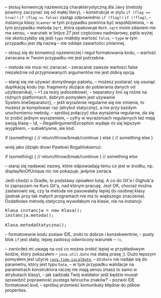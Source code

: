 – stosuj konwencję nazewniczą charakterystyczną dla Javy (metody powinny zaczynać się od małej litery),
– konstrukcje w stylu `if (flag == true)` i `if (flag == false)` zastąp odpowiednio `if (flag)` i `if (!flag)`,
– instancja klasy `Scanner` w tym przypadku powinna być współdzielona,
– w tym przypadku metoda `Sqrt`, która opakowuje `Math.sqrt` moim zdaniem nie ma sensu,
– warunek w linijce 27 jest częściowo nadmiarowy, pętla wyżej nie skończyłaby się jeśli `type` miałoby wartość `false`,
– `type` w tym przypadku jest złą nazwą – nie oddaje zawartości zmiennej.

– stosuj się do konwencji nazewniczej i reguł formatowania kodu,
– wartość zwracana w Twoim przypadku nie jest potrzebna.

– metoda nie musi nic zwracać - zwracanie zawsze wartości false niezależnie od przyjmowanych argumentów nie jest dobrą opcją.

– staraj się nie używać domyślnego pakietu,
– możesz postarać się usunąć duplikację kodu (np. fragmenty służące do pobierania danych od użytkownika),
– +1 za testy jednostkowe!,
– separatory linii są różne na różnych platformach, dobrym pomysłem jest używanie System.lineSeparator(),
– jeśli wyrażenie regularne się nie zmienia, to możesz je kompilować raz (atrybut statyczny), a nie przy każdym uruchomieniu metody,
– spróbuj połączyć oba wyrażenia regularne, da się to zrobić jednym wyrażeniem,
– cyfry w wyrażeniach regularnych też mają swoją klasę – \d,
– IllegalArgumentException wydaje mi się lepszym wyjątkiem,
– subiektywne, ale kod:

if (something) {
    // return/throw/break/continue
}
else {
    // something else
}


wolę jako (dzięki drowi Pawłowi Rogalińskiemu):

if (something) {
    // return/throw/break/continue
}
// something else


– staraj się nadawać nazwy, które odpowiadają temu co jest w środku, np. displayNoOfUnique nic nie pokazuje, jedynie zwraca.

Jeśli chodzi o Gradle, to podstawy opisałem tutaj. A co do Git'a i Gighub'a to zapraszam na Kurs Git'a, nad którym pracuję.
Jest OK, chociaż można zastanowić się, czy ta metoda nie pasowałaby lepiej do osobnej klasy (jednak przy tak małych programach nie ma to większego znaczenia). Dodatkowo metodę statyczną wywołabym na klasie, nie na instancji:

<pre>
Klasa instancja = new Klasa();
instancja.metoda();

Klasa.metodaStatyczna();
</pre>

– formatowanie kodu zostaw IDE, zrobi to dobrze i konsekwentnie,
– pusty blok <code>if</code> jest słaby, lepiej zastosuj odwrócony warunek – <code>!=</code>,

– zwróciłeś mi uwagę na coś co można zrobić lepiej w przykładowym kodzie, który pokazałem – <code>java.util.Date</code> ma słabą prasę ;). Dużo lepszym pomysłem jest użycie <a href="https://docs.oracle.com/en/java/javase/11/docs/api/java.base/java/time/LocalDate.html"><code>java.time.LocalDate</code></a>,
– <code>@IsDate</code> nie nadaje się do parametru, który jest typu <code>Date</code>,
– w tym przypadku walidacje na parametrach konstruktora raczej nie mają sensu (masz to samo w atrybutach klasy),
– jak zadziała Twój walidator jeśli będzie musiał sprawdzić poprawność pustego łańcucha znaków?
– pozwól IDE formatować kod,
– spróbuj przenieść komunikaty błędów do plików properties.
